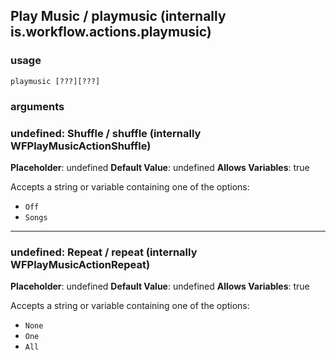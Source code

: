 
## Play Music / playmusic (internally is.workflow.actions.playmusic)

### usage
`playmusic [???][???]`

### arguments
### undefined: Shuffle / shuffle (internally WFPlayMusicActionShuffle)
**Placeholder**: undefined
**Default Value**: undefined
**Allows Variables**: true


Accepts a string 
or variable
containing one of the options:

- `Off`
- `Songs`
---
### undefined: Repeat / repeat (internally WFPlayMusicActionRepeat)
**Placeholder**: undefined
**Default Value**: undefined
**Allows Variables**: true


Accepts a string 
or variable
containing one of the options:

- `None`
- `One`
- `All`
